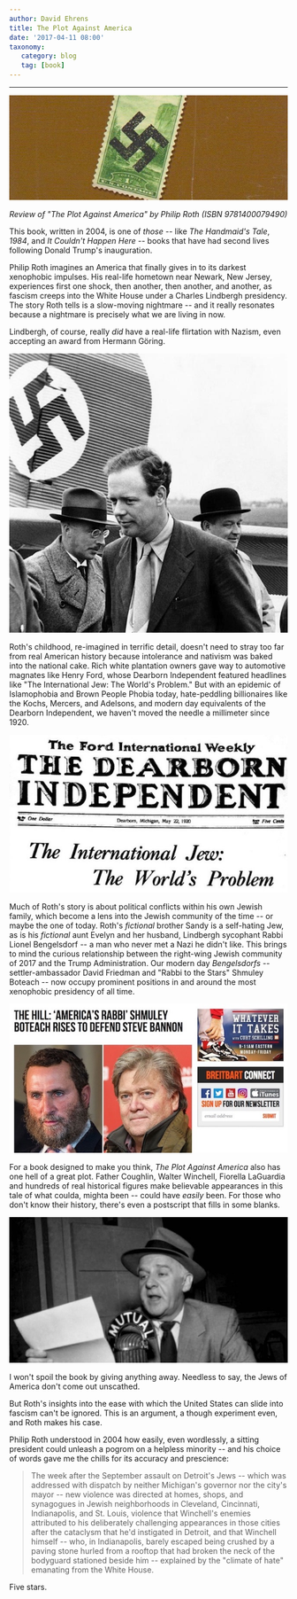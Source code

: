 ```yaml
---
author: David Ehrens
title: The Plot Against America
date: '2017-04-11 08:00'
taxonomy:
   category: blog
   tag: [book]
---
```

---

![](plot.jpg)

*Review of "The Plot Against America" by Philip Roth (ISBN 9781400079490)*

This book, written in 2004, is one of *those* -- like *The Handmaid's Tale*, *1984*, and *It Couldn't Happen Here* -- books that have had second lives following Donald Trump's inauguration.

Philip Roth imagines an America that finally gives in to its darkest xenophobic impulses. His real-life hometown near Newark, New Jersey, experiences first one shock, then another, then another, and another, as fascism creeps into the White House under a Charles Lindbergh presidency. The story Roth tells is a slow-moving nightmare -- and it really resonates because a nightmare is precisely what we are living in now.

Lindbergh, of course, really *did* have a real-life flirtation with Nazism, even accepting an award from Hermann Göring.

![](lindbergh.jpg)

Roth's childhood, re-imagined in terrific detail, doesn't need to stray too far from real American history because intolerance and nativism was baked into the national cake. Rich white plantation owners gave way to automotive magnates like Henry Ford, whose Dearborn Independent featured headlines like "The International Jew: The World's Problem." But with an epidemic of Islamophobia and Brown People Phobia today, hate-peddling billionaires like the Kochs, Mercers, and Adelsons, and modern day equivalents of the Dearborn Independent, we haven't moved the needle a millimeter since 1920.

![](ford.jpg)

Much of Roth's story is about political conflicts within his own Jewish family, which become a lens into the Jewish community of the time -- or maybe the one of today. Roth's *fictional* brother Sandy is a self-hating Jew, as is his *fictional* aunt Evelyn and her husband, Lindbergh sycophant Rabbi Lionel Bengelsdorf -- a man who never met a Nazi he didn't like. This brings to mind the curious relationship between the right-wing Jewish community of 2017 and the Trump Administration. Our modern day *Bengelsdorfs* -- settler-ambassador David Friedman and "Rabbi to the Stars" Shmuley Boteach -- now occupy prominent positions in and around the most xenophobic presidency of all time.

![](boteach.jpg)

For a book designed to make you think, *The Plot Against America* also has one hell of a great plot. Father Coughlin, Walter Winchell, Fiorella LaGuardia and hundreds of real historical figures make believable appearances in this tale of what coulda, mighta been -- could have *easily* been. For those who don't know their history, there's even a postscript that fills in some blanks.

![](winchell.jpg)

I won't spoil the book by giving anything away. Needless to say, the Jews of America don't come out unscathed.

But Roth's insights into the ease with which the United States can slide into fascism can't be ignored. This is an argument, a though experiment even, and Roth makes his case.

Philip Roth understood in 2004 how easily, even wordlessly, a sitting president could unleash a pogrom on a helpless minority -- and his choice of words gave me the chills for its accuracy and prescience:

> The week after the September assault on Detroit's Jews -- which was addressed with dispatch by neither Michigan's governor nor the city's mayor -- new violence was directed at homes, shops, and synagogues in Jewish neighborhoods in Cleveland, Cincinnati, Indianapolis, and St. Louis, violence that Winchell's enemies attributed to his deliberately challenging appearances in those cities after the cataclysm that he'd instigated in Detroit, and that Winchell himself -- who, in Indianapolis, barely escaped being crushed by a paving stone hurled from a rooftop that had broken the neck of the bodyguard stationed beside him -- explained by the "climate of hate" emanating from the White House.

Five stars.


